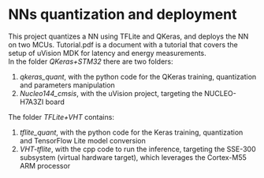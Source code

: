 # NNs quantization and deployment
 This project quantizes a NN using TFLite and QKeras, and deploys the NN on two MCUs. Tutorial.pdf is a document with a tutorial that covers the setup of uVision MDK for latency and energy measurements.   
 In the folder *QKeras+STM32* there are two folders:  
 1. *qkeras_quant*, with the python code for the QKeras training, quantization and parameters manipulation  
 2. *Nucleo144_cmsis*, with the uVision project, targeting the NUCLEO-H7A3ZI board  
 
 The folder *TFLite+VHT* contains:  
 1. *tflite_quant*, with the python code for the Keras training, quantization and TensorFlow Lite model conversion  
 2. *VHT-tflite*, with the cpp code to run the inference, targeting the SSE-300 subsystem (virtual hardware target), which leverages the Cortex-M55 ARM processor
 
